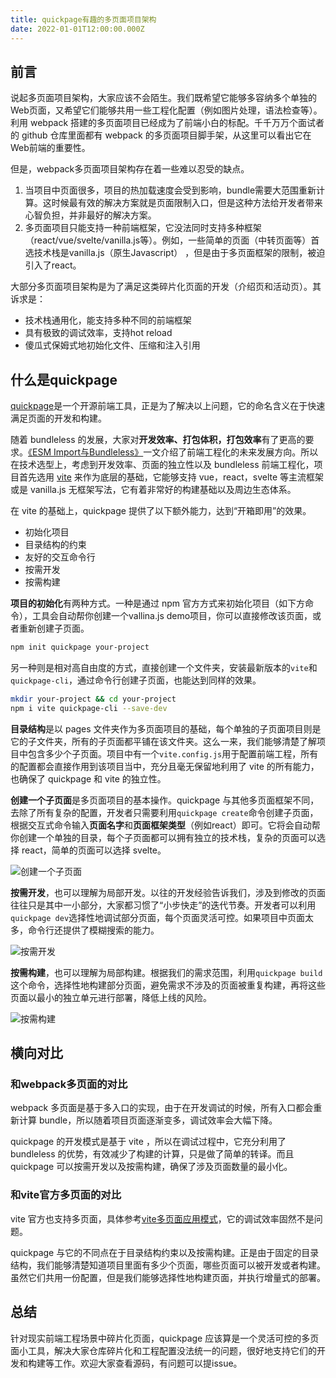 ```yaml
---
title: quickpage有趣的多页面项目架构
date: 2022-01-01T12:00:00.000Z
---
```


## 前言

说起多页面项目架构，大家应该不会陌生。我们既希望它能够多容纳多个单独的Web页面，又希望它们能够共用一些工程化配置（例如图片处理，语法检查等）。利用 webpack 搭建的多页面项目已经成为了前端小白的标配。千千万万个面试者的 github 仓库里面都有 webpack 的多页面项目脚手架，从这里可以看出它在Web前端的重要性。

但是，webpack多页面项目架构存在着一些难以忍受的缺点。

1. 当项目中页面很多，项目的热加载速度会受到影响，bundle需要大范围重新计算。这时候最有效的解决方案就是页面限制入口，但是这种方法给开发者带来心智负担，并非最好的解决方案。
2. 多页面项目只能支持一种前端框架，它没法同时支持多种框架（react/vue/svelte/vanilla.js等）。例如，一些简单的页面（中转页面等）首选技术栈是vanilla.js（原生Javascript） ，但是由于多页面框架的限制，被迫引入了react。

大部分多页面项目架构是为了满足这类碎片化页面的开发（介绍页和活动页）。其诉求是：

- 技术栈通用化，能支持多种不同的前端框架
- 具有极致的调试效率，支持hot reload
- 傻瓜式保姆式地初始化文件、压缩和注入引用

## 什么是quickpage

[quickpage](https://github.com/WhatisHappyPlanet/quickpage)是一个开源前端工具，正是为了解决以上问题，它的命名含义在于快速满足页面的开发和构建。

随着 bundleless 的发展，大家对**开发效率、打包体积，打包效率**有了更高的要求。[《ESM Import与Bundleless》](https://www.jianshu.com/p/ab0d5cc9b062)一文介绍了前端工程化的未来发展方向。所以在技术选型上，考虑到开发效率、页面的独立性以及 bundleless 前端工程化，项目首先选用 [vite](https://vitejs.dev/) 来作为底层的基础，它能够支持 vue，react，svelte 等主流框架或是 vanilla.js 无框架写法，它有着非常好的构建基础以及周边生态体系。

在 vite 的基础上，quickpage 提供了以下额外能力，达到“开箱即用”的效果。

- 初始化项目
- 目录结构的约束
- 友好的交互命令行
- 按需开发
- 按需构建

**项目的初始化**有两种方式。一种是通过 npm 官方方式来初始化项目（如下方命令），工具会自动帮你创建一个vallina.js demo项目，你可以直接修改该页面，或者重新创建子页面。

```bash
npm init quickpage your-project
```

另一种则是相对高自由度的方式，直接创建一个文件夹，安装最新版本的`vite`和`quickpage-cli`，通过命令行创建子页面，也能达到同样的效果。

```bash
mkdir your-project && cd your-project
npm i vite quickpage-cli --save-dev
```

**目录结构**是以 pages 文件夹作为多页面项目的基础，每个单独的子页面项目则是它的子文件夹，所有的子页面都平铺在该文件夹。这么一来，我们能够清楚了解项目中包含多少个子页面。项目中有一个`vite.config.js`用于配置前端工程，所有的配置都会直接作用到该项目当中，充分且毫无保留地利用了 vite 的所有能力，也确保了 quickpage 和 vite 的独立性。

**创建一个子页面**是多页面项目的基本操作。quickpage 与其他多页面框架不同，去除了所有复杂的配置，开发者只需要利用`quickpage create`命令创建子页面，根据交互式命令输入**页面名字**和**页面框架类型**（例如react）即可。它将会自动帮你创建一个单独的目录，每个子页面都可以拥有独立的技术栈，复杂的页面可以选择 react，简单的页面可以选择 svelte。

![创建一个子页面](https://brandonxiang.vercel.app/img/quickpage-create.gif)

**按需开发**，也可以理解为局部开发。以往的开发经验告诉我们，涉及到修改的页面往往只是其中一小部分，大家都习惯了“小步快走”的迭代节奏。开发者可以利用`quickpage dev`选择性地调试部分页面，每个页面灵活可控。如果项目中页面太多，命令行还提供了模糊搜索的能力。

![按需开发](https://brandonxiang.vercel.app/img/quickpage-dev.gif)

**按需构建**，也可以理解为局部构建。根据我们的需求范围，利用`quickpage build`这个命令，选择性地构建部分页面，避免需求不涉及的页面被重复构建，再将这些页面以最小的独立单元进行部署，降低上线的风险。

![按需构建](https://brandonxiang.vercel.app/img/quickpage-build.gif)

## 横向对比

### 和webpack多页面的对比

webpack 多页面是基于多入口的实现，由于在开发调试的时候，所有入口都会重新计算 bundle，所以随着项目页面逐渐变多，调试效率会大幅下降。

quickpage 的开发模式是基于 vite ，所以在调试过程中，它充分利用了bundleless 的优势，有效减少了构建的计算，只是做了简单的转译。而且 quickpage 可以按需开发以及按需构建，确保了涉及页面数量的最小化。

### 和vite官方多页面的对比

vite 官方也支持多页面，具体参考[vite多页面应用模式](https://cn.vitejs.dev/guide/build.html#multi-page-app)，它的调试效率固然不是问题。

quickpage 与它的不同点在于目录结构约束以及按需构建。正是由于固定的目录结构，我们能够清楚知道项目里面有多少个页面，哪些页面可以被开发或者构建。虽然它们共用一份配置，但是我们能够选择性地构建页面，并执行增量式的部署。

## 总结

针对现实前端工程场景中碎片化页面，quickpage 应该算是一个灵活可控的多页面小工具，解决大家仓库碎片化和工程配置没法统一的问题，很好地支持它们的开发和构建等工作。欢迎大家查看源码，有问题可以提issue。
